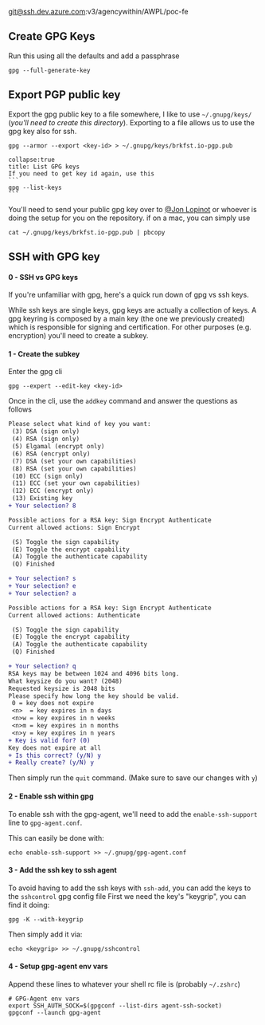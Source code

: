 git@ssh.dev.azure.com:v3/agencywithin/AWPL/poc-fe

## Create GPG Keys
Run this using all the defaults and add a passphrase
```
gpg --full-generate-key 
```

## Export PGP public key
Export the gpg public key to a file somewhere, I like to use `~/.gnupg/keys/` (*you'll need to create this directory*). Exporting to a file allows us to use the gpg key also for ssh.

```
gpg --armor --export <key-id> > ~/.gnupg/keys/brkfst.io-pgp.pub
```

````ad-info
collapse:true
title: List GPG keys
If you need to get key id again, use this
```
gpg --list-keys
```
````

You'll need to send your public gpg key over to [@Jon Lopinot](@Jon%20Lopinot.md) or whoever is doing the setup for you on the repository.
if on a mac, you can simply use
```
cat ~/.gnupg/keys/brkfst.io-pgp.pub | pbcopy
```

## SSH with GPG key

#### 0 - SSH vs GPG keys

If you're unfamiliar with gpg, here's a quick run down of gpg vs ssh keys.

While ssh keys are single keys, gpg keys are actually a collection of keys. A gpg keyring is composed by a main key (the one we previously created) which is responsible for signing and certification. For other purposes (e.g. encryption) you'll need to create a subkey. 

#### 1 - Create the subkey
Enter the gpg cli

```
gpg --expert --edit-key <key-id>
```

Once in the cli, use the `addkey` command and answer the questions as follows
```diff
Please select what kind of key you want:
 (3) DSA (sign only)
 (4) RSA (sign only)
 (5) Elgamal (encrypt only)
 (6) RSA (encrypt only)
 (7) DSA (set your own capabilities)
 (8) RSA (set your own capabilities)
 (10) ECC (sign only)
 (11) ECC (set your own capabilities)
 (12) ECC (encrypt only)
 (13) Existing key
+ Your selection? 8

Possible actions for a RSA key: Sign Encrypt Authenticate
Current allowed actions: Sign Encrypt

 (S) Toggle the sign capability
 (E) Toggle the encrypt capability
 (A) Toggle the authenticate capability
 (Q) Finished

+ Your selection? s
+ Your selection? e
+ Your selection? a

Possible actions for a RSA key: Sign Encrypt Authenticate
Current allowed actions: Authenticate

 (S) Toggle the sign capability
 (E) Toggle the encrypt capability
 (A) Toggle the authenticate capability
 (Q) Finished

+ Your selection? q
RSA keys may be between 1024 and 4096 bits long.
What keysize do you want? (2048)
Requested keysize is 2048 bits
Please specify how long the key should be valid.
 0 = key does not expire
 <n>  = key expires in n days
 <n>w = key expires in n weeks
 <n>m = key expires in n months
 <n>y = key expires in n years
+ Key is valid for? (0)
Key does not expire at all
+ Is this correct? (y/N) y
+ Really create? (y/N) y
```

Then simply run the `quit` command. (Make sure to save our changes with `y`)

#### 2 - Enable ssh within gpg
To enable ssh with the gpg-agent, we'll need to add the `enable-ssh-support` line to `gpg-agent.conf`.

This can easily be done with:
```
echo enable-ssh-support >> ~/.gnupg/gpg-agent.conf
```

#### 3 - Add the ssh key to ssh agent
To avoid having to add the ssh keys with `ssh-add`, you can add the keys to the `sshcontrol` gpg config file
First we need the key's "keygrip", you can find it doing:
```
gpg -K --with-keygrip
```

Then simply add it via:
```
echo <keygrip> >> ~/.gnupg/sshcontrol
```

#### 4 - Setup gpg-agent env vars

Append these lines to whatever your shell rc file is (probably `~/.zshrc`)
```
# GPG-Agent env vars
export SSH_AUTH_SOCK=$(gpgconf --list-dirs agent-ssh-socket)  
gpgconf --launch gpg-agent
```

